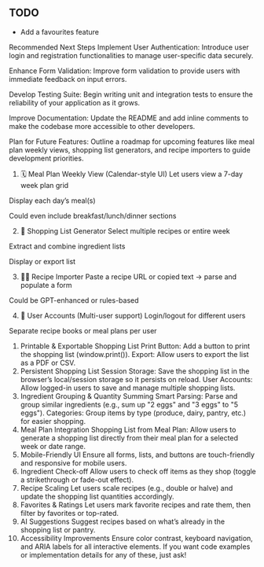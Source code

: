 ## TODO

- Add a favourites feature

Recommended Next Steps
Implement User Authentication: Introduce user login and registration functionalities to manage user-specific data securely.

Enhance Form Validation: Improve form validation to provide users with immediate feedback on input errors.

Develop Testing Suite: Begin writing unit and integration tests to ensure the reliability of your application as it grows.

Improve Documentation: Update the README and add inline comments to make the codebase more accessible to other developers.

Plan for Future Features: Outline a roadmap for upcoming features like meal plan weekly views, shopping list generators, and recipe importers to guide development priorities.

1. 🗓️ Meal Plan Weekly View (Calendar-style UI)
   Let users view a 7-day week plan grid

Display each day’s meal(s)

Could even include breakfast/lunch/dinner sections

2. 🛒 Shopping List Generator
   Select multiple recipes or entire week

Extract and combine ingredient lists

Display or export list

3. 🧑‍🍳 Recipe Importer
   Paste a recipe URL or copied text → parse and populate a form

Could be GPT-enhanced or rules-based

4. 👥 User Accounts (Multi-user support)
   Login/logout for different users

Separate recipe books or meal plans per user

1. Printable & Exportable Shopping List
   Print Button: Add a button to print the shopping list (window.print()).
   Export: Allow users to export the list as a PDF or CSV.
2. Persistent Shopping List
   Session Storage: Save the shopping list in the browser’s local/session storage so it persists on reload.
   User Accounts: Allow logged-in users to save and manage multiple shopping lists.
3. Ingredient Grouping & Quantity Summing
   Smart Parsing: Parse and group similar ingredients (e.g., sum up "2 eggs" and "3 eggs" to "5 eggs").
   Categories: Group items by type (produce, dairy, pantry, etc.) for easier shopping.
4. Meal Plan Integration
   Shopping List from Meal Plan: Allow users to generate a shopping list directly from their meal plan for a selected week or date range.
5. Mobile-Friendly UI
   Ensure all forms, lists, and buttons are touch-friendly and responsive for mobile users.
6. Ingredient Check-off
   Allow users to check off items as they shop (toggle a strikethrough or fade-out effect).
7. Recipe Scaling
   Let users scale recipes (e.g., double or halve) and update the shopping list quantities accordingly.
8. Favorites & Ratings
   Let users mark favorite recipes and rate them, then filter by favorites or top-rated.
9. AI Suggestions
   Suggest recipes based on what’s already in the shopping list or pantry.
10. Accessibility Improvements
    Ensure color contrast, keyboard navigation, and ARIA labels for all interactive elements.
    If you want code examples or implementation details for any of these, just ask!
